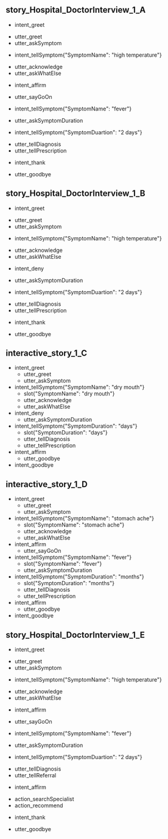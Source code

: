 ## story_Hospital_DoctorInterview_1_A
* intent_greet
 - utter_greet
 - utter_askSymptom
* intent_tellSymptom{"SymptomName": "high temperature"}
 - utter_acknowledge
 - utter_askWhatElse
* intent_affirm
 - utter_sayGoOn
* intent_tellSymptom{"SymptomName": "fever"}
 - utter_askSymptomDuration
* intent_tellSymptom{"SymptomDuartion": "2 days"}
 - utter_tellDiagnosis
 - utter_tellPrescription
* intent_thank
 - utter_goodbye

## story_Hospital_DoctorInterview_1_B
* intent_greet
 - utter_greet
 - utter_askSymptom
* intent_tellSymptom{"SymptomName": "high temperature"}
 - utter_acknowledge
 - utter_askWhatElse
* intent_deny
 - utter_askSymptomDuration
* intent_tellSymptom{"SymptomDuartion": "2 days"}
 - utter_tellDiagnosis
 - utter_tellPrescription
* intent_thank
 - utter_goodbye

## interactive_story_1_C
* intent_greet
    - utter_greet
    - utter_askSymptom
* intent_tellSymptom{"SymptomName": "dry mouth"}
    - slot{"SymptomName": "dry mouth"}
    - utter_acknowledge
    - utter_askWhatElse
* intent_deny
    - utter_askSymptomDuration
* intent_tellSymptom{"SymptomDuration": "days"}
    - slot{"SymptomDuration": "days"}
    - utter_tellDiagnosis
    - utter_tellPrescription
* intent_affirm
    - utter_goodbye
* intent_goodbye

## interactive_story_1_D
* intent_greet
    - utter_greet
    - utter_askSymptom
* intent_tellSymptom{"SymptomName": "stomach ache"}
    - slot{"SymptomName": "stomach ache"}
    - utter_acknowledge
    - utter_askWhatElse
* intent_affirm
    - utter_sayGoOn
* intent_tellSymptom{"SymptomName": "fever"}
    - slot{"SymptomName": "fever"}
    - utter_askSymptomDuration
* intent_tellSymptom{"SymptomDuration": "months"}
    - slot{"SymptomDuration": "months"}
    - utter_tellDiagnosis
    - utter_tellPrescription
* intent_affirm
    - utter_goodbye
* intent_goodbye

## story_Hospital_DoctorInterview_1_E
* intent_greet
 - utter_greet
 - utter_askSymptom
* intent_tellSymptom{"SymptomName": "high temperature"}
 - utter_acknowledge
 - utter_askWhatElse
* intent_affirm
 - utter_sayGoOn
* intent_tellSymptom{"SymptomName": "fever"}
 - utter_askSymptomDuration
* intent_tellSymptom{"SymptomDuartion": "2 days"}
 - utter_tellDiagnosis
 - utter_tellReferral
* intent_affirm
 - action_searchSpecialist
 - action_recommend
* intent_thank
 - utter_goodbye
